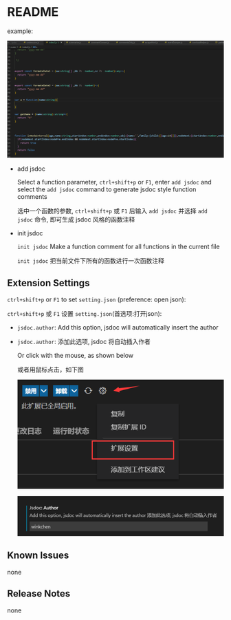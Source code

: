 # README

example:

![](https://github.com/sdfcbs91/parser-jsdoc/blob/master/start.gif)

*  add jsdoc

    Select a function parameter, `ctrl+shift+p` or `F1`, enter `add jsdoc` and select the `add jsdoc` command to generate jsdoc style function comments

    选中一个函数的参数, `ctrl+shift+p` 或 `F1` 后输入 `add jsdoc` 并选择 `add jsdoc` 命令, 即可生成 jsdoc 风格的函数注释

*  init jsdoc

    `init jsdoc` Make a function comment for all functions in the current file

    `init jsdoc` 把当前文件下所有的函数进行一次函数注释


## Extension Settings

`ctrl+shift+p` or `F1` to set `setting.json` (preference: open json):

`ctrl+shift+p` 或 `F1` 设置 `setting.json`(首选项:打开json):

- `jsdoc.author`: Add this option, jsdoc will automatically insert the author

- `jsdoc.author`: 添加此选项, jsdoc 将自动插入作者

    Or click with the mouse, as shown below

    或者用鼠标点击，如下图

   ![](/static/set1.jpg)
   
   ![](/static/set2.jpg)

## Known Issues

none

## Release Notes

none
